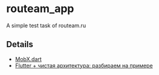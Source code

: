 # routeam_app

A simple test task of routeam.ru

## Details

- [MobX.dart](https://mobx.netlify.app/)
- [Flutter + чистая архитектура: разбираем на примере](https://habr.com/ru/post/522640/)
